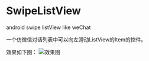 SwipeListView
=============

android swipe listView like weChat 

一个仿微信对话列表中可以向左滑动ListView的Item的控件。

效果如下图：
![效果图](http://github.com/likebamboo/SwipeListView/raw/master/images/2013-12-18-164219.png)
